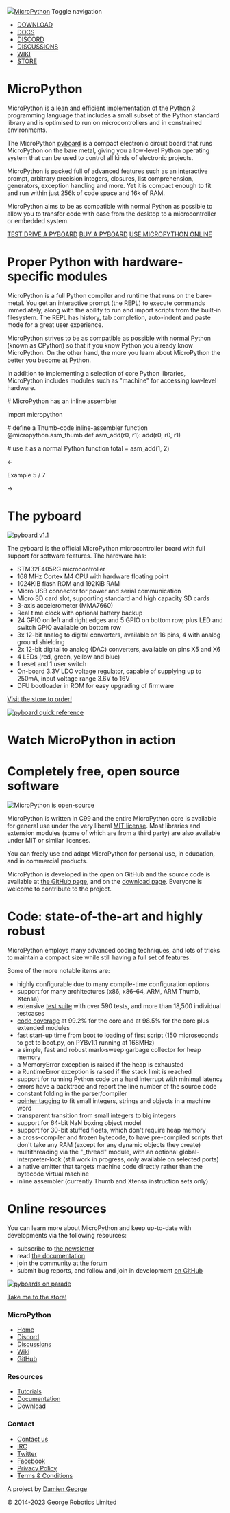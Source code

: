  [![](/static/img/Mlogo_138wh.png)MicroPython](http://micropython.org) Toggle navigation

*   [DOWNLOAD](/download)
*   [DOCS](https://docs.micropython.org)
*   [DISCORD](https://micropython.org/discord)
*   [DISCUSSIONS](https://github.com/orgs/micropython/discussions)
*   [WIKI](https://github.com/micropython/micropython/wiki)
*   [STORE](https://store.micropython.org)

MicroPython
===========

MicroPython is a lean and efficient implementation of the [Python 3](http://www.python.org/) programming language that includes a small subset of the Python standard library and is optimised to run on microcontrollers and in constrained environments.

The MicroPython [pyboard](/pyboard) is a compact electronic circuit board that runs MicroPython on the bare metal, giving you a low-level Python operating system that can be used to control all kinds of electronic projects.

MicroPython is packed full of advanced features such as an interactive prompt, arbitrary precision integers, closures, list comprehension, generators, exception handling and more. Yet it is compact enough to fit and run within just 256k of code space and 16k of RAM.

MicroPython aims to be as compatible with normal Python as possible to allow you to transfer code with ease from the desktop to a microcontroller or embedded system.

[TEST DRIVE A PYBOARD](http://micropython.org/live) [BUY A PYBOARD](https://store.micropython.org) [USE MICROPYTHON ONLINE](/unicorn)

Proper Python with hardware-specific modules
============================================

MicroPython is a full Python compiler and runtime that runs on the bare-metal. You get an interactive prompt (the REPL) to execute commands immediately, along with the ability to run and import scripts from the built-in filesystem. The REPL has history, tab completion, auto-indent and paste mode for a great user experience.

MicroPython strives to be as compatible as possible with normal Python (known as CPython) so that if you know Python you already know MicroPython. On the other hand, the more you learn about MicroPython the better you become at Python.

In addition to implementing a selection of core Python libraries, MicroPython includes modules such as "machine" for accessing low-level hardware.

\# MicroPython has an inline assembler

import micropython

\# define a Thumb-code inline-assembler function
@micropython.asm\_thumb
def asm\_add(r0, r1):
    add(r0, r0, r1)

\# use it as a normal Python function
total \= asm\_add(1, 2)

←

Example 5 / 7

→

The pyboard
===========

[![pyboard v1.1](/static/home/img/pybv11-persp.jpg)](/static/pyboard)

The pyboard is the official MicroPython microcontroller board with full support for software features. The hardware has:

*   STM32F405RG microcontroller
*   168 MHz Cortex M4 CPU with hardware floating point
*   1024KiB flash ROM and 192KiB RAM
*   Micro USB connector for power and serial communication
*   Micro SD card slot, supporting standard and high capacity SD cards
*   3-axis accelerometer (MMA7660)
*   Real time clock with optional battery backup
*   24 GPIO on left and right edges and 5 GPIO on bottom row, plus LED and switch GPIO available on bottom row
*   3x 12-bit analog to digital converters, available on 16 pins, 4 with analog ground shielding
*   2x 12-bit digital to analog (DAC) converters, available on pins X5 and X6
*   4 LEDs (red, green, yellow and blue)
*   1 reset and 1 user switch
*   On-board 3.3V LDO voltage regulator, capable of supplying up to 250mA, input voltage range 3.6V to 16V
*   DFU bootloader in ROM for easy upgrading of firmware

[Visit the store to order!](https://store.micropython.org)

[![pyboard quick reference](/static/home/img/pybv10b-pinout.jpg)](http://docs.micropython.org/en/latest/pyboard/quickref.html)

Watch MicroPython in action
===========================

Completely free, open source software
=====================================

![MicroPython is open-source](/static/home/img/opensource.jpg)

MicroPython is written in C99 and the entire MicroPython core is available for general use under the very liberal [MIT license](https://github.com/micropython/micropython/blob/master/LICENSE). Most libraries and extension modules (some of which are from a third party) are also available under MIT or similar licenses.

You can freely use and adapt MicroPython for personal use, in education, and in commercial products.

MicroPython is developed in the open on GitHub and the source code is available at [the GitHub page](https://github.com/micropython/micropython), and on the [download page](/download). Everyone is welcome to contribute to the project.

Code: state-of-the-art and highly robust
========================================

MicroPython employs many advanced coding techniques, and lots of tricks to maintain a compact size while still having a full set of features.

Some of the more notable items are:

*   highly configurable due to many compile-time configuration options
*   support for many architectures (x86, x86-64, ARM, ARM Thumb, Xtensa)
*   extensive [test suite](https://github.com/micropython/micropython/tree/master/tests) with over 590 tests, and more than 18,500 individual testcases
*   [code coverage](https://micropython.org/resources/code-coverage/) at 99.2% for the core and at 98.5% for the core plus extended modules
*   fast start-up time from boot to loading of first script (150 microseconds to get to boot.py, on PYBv1.1 running at 168MHz)
*   a simple, fast and robust mark-sweep garbage collector for heap memory
*   a MemoryError exception is raised if the heap is exhausted
*   a RuntimeError exception is raised if the stack limit is reached
*   support for running Python code on a hard interrupt with minimal latency
*   errors have a backtrace and report the line number of the source code
*   constant folding in the parser/compiler
*   [pointer tagging](https://github.com/micropython/micropython/blob/master/py/mpconfig.h#L93-L147) to fit small integers, strings and objects in a machine word
*   transparent transition from small integers to big integers
*   support for 64-bit NaN boxing object model
*   support for 30-bit stuffed floats, which don't require heap memory
*   a cross-compiler and frozen bytecode, to have pre-compiled scripts that don't take any RAM (except for any dynamic objects they create)
*   multithreading via the "\_thread" module, with an optional global-interpreter-lock (still work in progress, only available on selected ports)
*   a native emitter that targets machine code directly rather than the bytecode virtual machine
*   inline assembler (currently Thumb and Xtensa instruction sets only)

Online resources
================

You can learn more about MicroPython and keep up-to-date with developments via the following resources:

*   subscribe to [the newsletter](/newsletter)
*   read [the documentation](http://docs.micropython.org)
*   join the community at [the forum](http://forum.micropython.org)
*   submit bug reports, and follow and join in development [on GitHub](https://github.com/micropython/micropython)

[![pyboards on parade](/static/home/img/colourhousings.jpg)](https://store.micropython.org/#/products/HOUSING-OB-1)

[Take me to the store!](https://store.micropython.org)

### MicroPython

*   [Home](https://micropython.org)
*   [Discord](https://micropython.org/discord)
*   [Discussions](https://github.com/orgs/micropython/discussions)
*   [Wiki](https://github.com/micropython/micropython/wiki)
*   [GitHub](https://www.github.com/micropython)

### Resources

*   [Tutorials](http://docs.micropython.org/en/latest/pyboard/tutorial/index.html)
*   [Documentation](http://docs.micropython.org)
*   [Download](/download)

### Contact

*   [Contact us](/contact)
*   [IRC](irc://freenode/micropython)
*   [Twitter](http://twitter.com/micropython)
*   [Facebook](http://www.facebook.com/micropython)
*   [Privacy Policy](/privacypolicy)
*   [Terms & Conditions](/termsandconditions)

A project by [Damien George](http://dpgeorge.net)

© 2014-2023 George Robotics Limited

